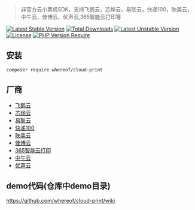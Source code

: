 > 非官方云小票机SDK，支持飞鹅云，芯烨云，易联云，快递100，映美云，中午云，佳博云，优声云,365智能云打印等

[![Latest Stable Version](http://poser.pugx.org/whereof/cloud-print/v)](https://packagist.org/packages/whereof/cloud-print) [![Total Downloads](http://poser.pugx.org/whereof/cloud-print/downloads)](https://packagist.org/packages/whereof/cloud-print) [![Latest Unstable Version](http://poser.pugx.org/whereof/cloud-print/v/unstable)](https://packagist.org/packages/whereof/cloud-print) [![License](http://poser.pugx.org/whereof/cloud-print/license)](https://packagist.org/packages/whereof/cloud-print) [![PHP Version Require](http://poser.pugx.org/whereof/cloud-print/require/php)](https://packagist.org/packages/whereof/cloud-print)

## 安装

~~~~
composer require whereof/cloud-print
~~~~

## 厂商

- [飞鹅云](http://help.feieyun.com/document.php) 
- [芯烨云](https://www.xpyun.net/open/index.html)
- [易联云](https://www.yilianyun.net/)
- [快递100](https://api.kuaidi100.com/document/5f0ff6a32977d50a94e10235)
- [映美云](http://open.jolimark.com/)
- [佳博云](https://dev.poscom.cn/)
- [365智能云打印](http://printcenter.cn/)
- [中午云](http://www.zhongwu.co/)
- [优声云](https://www.ushengyun.com/)

## demo代码(仓库中demo目录)

https://github.com/whereof/cloud-print/wiki

